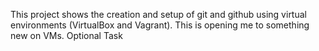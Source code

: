 This project shows the creation and setup of git and github using virtual environments (VirtualBox and Vagrant). This is opening me to something new on VMs. Optional Task
